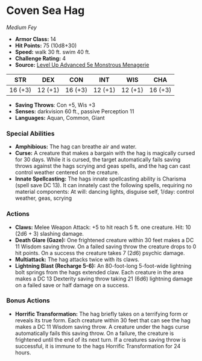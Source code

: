 # Coven Sea Hag

*Medium* *Fey*

- **Armor Class:** 14
- **Hit Points:** 75 (10d8+30)
- **Speed:** walk 30 ft. swim 40 ft.
- **Challenge Rating:** 4
- **Source:** [Level Up Advanced 5e Monstrous Menagerie](https://www.levelup5e.com)

| STR | DEX | CON | INT | WIS | CHA |
| --- | --- | --- | --- | --- | --- |
| 16 (+3) | 12 (+1) | 16 (+3) | 12 (+1) | 12 (+1) | 16 (+3) |

- **Saving Throws**: Con +5, Wis +3
- **Senses:** darkvision 60 ft., passive Perception 11
- **Languages:** Aquan, Common, Giant
### Special Abilities
- **Amphibious:** The hag can breathe air and water.
- **Curse:** A creature that makes a bargain with the hag is magically cursed for 30 days. While it is cursed, the target automatically fails saving throws against the hags scrying and geas spells, and the hag can cast control weather centered on the creature.
- **Innate Spellcasting:** The hags innate spellcasting ability is Charisma (spell save DC 13). It can innately cast the following spells, requiring no material components: At will: dancing lights, disguise self, 1/day: control weather, geas, scrying
### Actions
- **Claws:** Melee Weapon Attack: +5 to hit  reach 5 ft.  one creature. Hit: 10 (2d6 + 3) slashing damage.
- **Death Glare (Gaze):** One frightened creature within 30 feet makes a DC 11 Wisdom saving throw. On a failed saving throw  the creature drops to 0 hit points. On a success  the creature takes 7 (2d6) psychic damage.
- **Multiattack:** The hag attacks twice with its claws.
- **Lightning Blast (Recharge 5-6):** An 80-foot-long  5-foot-wide lightning bolt springs from the hags extended claw. Each creature in the area makes a DC 13 Dexterity saving throw  taking 21 (6d6) lightning damage on a failed save or half damage on a success.
### Bonus Actions
- **Horrific Transformation:** The hag briefly takes on a terrifying form or reveals its true form. Each creature within 30 feet that can see the hag makes a DC 11 Wisdom saving throw. A creature under the hags curse automatically fails this saving throw. On a failure, the creature is frightened until the end of its next turn. If a creatures saving throw is successful, it is immune to the hags Horrific Transformation for 24 hours.
